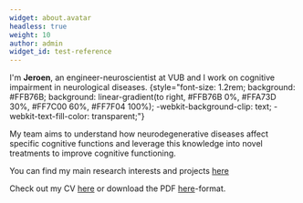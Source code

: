 ```yaml
---
widget: about.avatar
headless: true
weight: 10
author: admin
widget_id: test-reference
---
```

[comment]: <> (👋 Hi, there!)

I'm **Jeroen**, an engineer-neuroscientist at VUB and I work on cognitive impairment in neurological diseases. 
{style="font-size: 1.2rem; background: #FFB76B; background: linear-gradient(to right, #FFB76B 0%, #FFA73D 30%, #FF7C00 60%, #FF7F04 100%); -webkit-background-clip: text; -webkit-text-fill-color: transparent;"}


My team aims to understand how neurodegenerative diseases affect specific cognitive functions and leverage this knowledge into novel treatments to improve cognitive functioning. 

You can find my main research interests and projects [here](/project/) 

Check out my CV [here](/about/) or download the PDF [here](/static/uploads/resume.pdf)-format.




